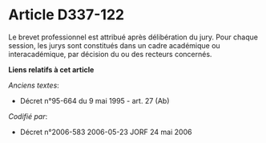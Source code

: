 # Article D337-122

Le brevet professionnel est attribué après délibération du jury. Pour chaque session, les jurys sont constitués dans un cadre
académique ou interacadémique, par décision du ou des recteurs concernés.

**Liens relatifs à cet article**

_Anciens textes_:

  - Décret n°95-664 du 9 mai 1995 - art. 27 (Ab)

_Codifié par_:

  - Décret n°2006-583 2006-05-23 JORF 24 mai 2006

